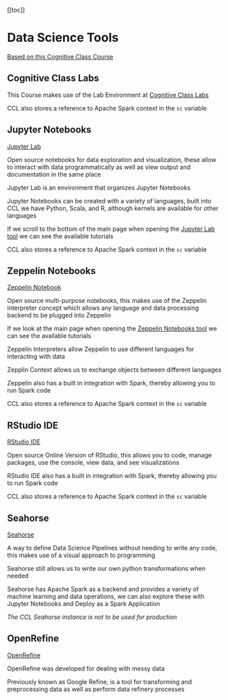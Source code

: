 [[toc]]

# Data Science Tools

[Based on this Cognitive Class Course](https://cognitiveclass.ai/courses/data-science-hands-open-source-tools-2/)


## Cognitive Class Labs

This Course makes use of the Lab Environment at [Cognitive Class Labs](https://labs.cognitiveclass.ai/login)

CCL also stores a reference to Apache Spark context in the `sc` variable

## Jupyter Notebooks

[Jupyter Lab](https://labs.cognitiveclass.ai/tools/jupyterlab/)

Open source notebooks for data exploration and visualization, these allow to interact with data programmatically as well as view output and documentation in the same place

Jupyter Lab is an environment that organizes Jupyter Notebooks

Jupyter Notebooks can be created with a variety of languages, built into CCL we have Python, Scala, and R, although kernels are available for other languages

If we scroll to the bottom of the main page when opening the [Jupyter Lab tool](https://labs.cognitiveclass.ai/tools/jupyterlab/) we can see the available tutorials

CCL also stores a reference to Apache Spark context in the `sc` variable

## Zeppelin Notebooks

[Zeppelin Notebook](https://labs.cognitiveclass.ai/tools/zeppelin-notebook/)

Open source multi-purpose notebooks, this makes use of the Zeppelin interpreter concept which allows any language and data processing backend to be plugged into Zeppelin

If we look at the main page when opening the [Zeppelin Notebooks tool](https://labs.cognitiveclass.ai/tools/jupyterlab/) we can see the available tutorials

Zeppelin Interpreters allow Zeppelin to use different languages for interacting with data

Zepplin Context allows us to exchange objects between different languages

Zeppelin also has a built in integration with Spark, thereby allowing you to run Spark code

CCL also stores a reference to Apache Spark context in the `sc` variable

## RStudio IDE

[RStudio IDE](https://labs.cognitiveclass.ai/tools/rstudio-ide/)

Open source Online Version of RStudio, this allows you to code, manage packages, use the console, view data, and see visualizations

RStudio IDE also has a built in integration with Spark, thereby allowing you to run Spark code

CCL also stores a reference to Apache Spark context in the `sc` variable

## Seahorse

[Seahorse](https://labs.cognitiveclass.ai/tools/seahorse/)

A way to define Data Science Pipelines without needing to write any code, this makes use of a visual approach to programming

Seahorse still allows us to write our own python transformations when needed

Seahorse has Apache Spark as a backend and  provides a variety of machine learning and data operations, we can also explore these with Jupyter Notebooks and Deploy as a Spark Application

*The CCL Seahorse instance is not to be used for production*

## OpenRefine

[OpenRefine](https://labs.cognitiveclass.ai/tools/openrefine/)

OpenRefine was developed for dealing with messy data

Previously known as Google Refine, is a tool for transforming and preprocessing data as well as perform data refinery processes